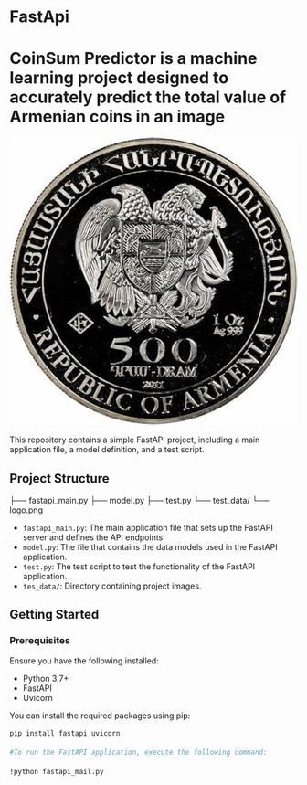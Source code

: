 # FastApi

# CoinSum Predictor is a machine learning project designed to accurately predict the total value of Armenian coins in an image
![Project Logo](https://github.com/GrigoryanSargis/FastApi/blob/main/Logo.jpg?raw=true)

This repository contains a simple FastAPI project, including a main application file, a model definition, and a test script.

## Project Structure
├── fastapi_main.py
├── model.py
├── test.py
└── test_data/
└── logo.png

- `fastapi_main.py`: The main application file that sets up the FastAPI server and defines the API endpoints.
- `model.py`: The file that contains the data models used in the FastAPI application.
- `test.py`: The test script to test the functionality of the FastAPI application.
- `tes_data/`: Directory containing project images.

## Getting Started

### Prerequisites

Ensure you have the following installed:
- Python 3.7+
- FastAPI
- Uvicorn

You can install the required packages using pip:

```sh
pip install fastapi uvicorn

#To run the FastAPI application, execute the following command:

!python fastapi_mail.py
